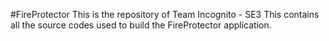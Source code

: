 #FireProtector
This is the repository of Team Incognito - SE3
This contains all the source codes used to build the FireProtector application.
